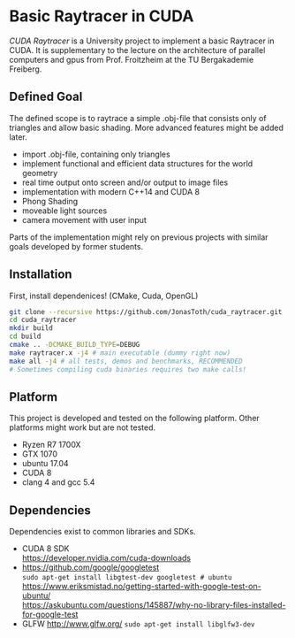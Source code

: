 # Basic Raytracer in CUDA

*CUDA Raytracer* is a University project to implement a basic Raytracer in CUDA.
It is supplementary to the lecture on the architecture of parallel computers and gpus from Prof. Froitzheim at the TU Bergakademie Freiberg.

## Defined Goal

The defined scope is to raytrace a simple .obj-file that consists only of triangles and allow basic shading.
More advanced features might be added later.

- import .obj-file, containing only triangles
- implement functional and efficient data structures for the world geometry
- real time output onto screen and/or output to image files
- implementation with modern C++14 and CUDA 8
- Phong Shading
- moveable light sources
- camera movement with user input

Parts of the implementation might rely on previous projects with similar goals developed by former students.

## Installation

First, install dependenices! (CMake, Cuda, OpenGL)

```bash
git clone --recursive https://github.com/JonasToth/cuda_raytracer.git
cd cuda_raytracer
mkdir build
cd build
cmake .. -DCMAKE_BUILD_TYPE=DEBUG
make raytracer.x -j4 # main executable (dummy right now)
make all -j4 # all tests, demos and benchmarks, RECOMMENDED
# Sometimes compiling cuda binaries requires two make calls!
```



## Platform

This project is developed and tested on the following platform. Other platforms might work but are not tested.

- Ryzen R7 1700X
- GTX 1070
- ubuntu 17.04
- CUDA 8
- clang 4 and gcc 5.4

## Dependencies

Dependencies exist to common libraries and SDKs.

- CUDA 8 SDK  
  https://developer.nvidia.com/cuda-downloads
- https://github.com/google/googletest  
  `sudo apt-get install libgtest-dev googletest # ubuntu`  
  https://www.eriksmistad.no/getting-started-with-google-test-on-ubuntu/  
  https://askubuntu.com/questions/145887/why-no-library-files-installed-for-google-test  
- GLFW http://www.glfw.org/
  `sudo apt-get install libglfw3-dev`
